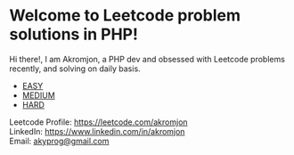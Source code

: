 # Welcome to Leetcode problem solutions in PHP!

Hi there!,
I am Akromjon, a PHP dev and obsessed with Leetcode problems recently, and solving on daily basis. 

 - [EASY](https://github.com/akromjon/leetcode-php/tree/main/easy)
 - [MEDIUM](https://github.com/akromjon/leetcode-php/tree/main/medium)
 - [HARD](https://github.com/akromjon/leetcode-php/tree/main/hard)

Leetcode Profile: https://leetcode.com/akromjon <br>
LinkedIn: https://www.linkedin.com/in/akromjon <br>
Email: akyprog@gmail.com <br>


